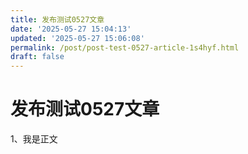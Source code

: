 ```yaml
---
title: 发布测试0527文章
date: '2025-05-27 15:04:13'
updated: '2025-05-27 15:06:08'
permalink: /post/post-test-0527-article-1s4hyf.html
draft: false
---
```




# 发布测试0527文章

1、我是正文
